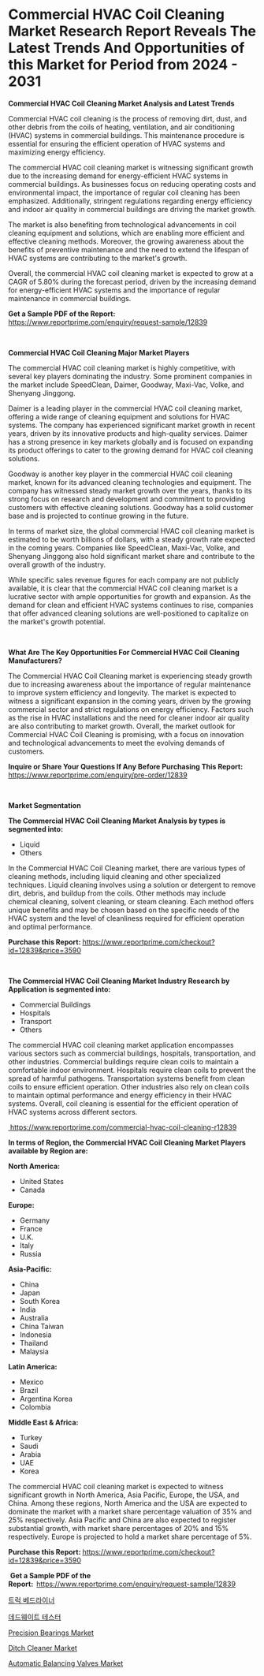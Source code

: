 <p><h1>Commercial HVAC Coil Cleaning Market Research Report Reveals The Latest Trends And Opportunities of this Market for Period from 2024 - 2031</h1></p><p><strong>Commercial HVAC Coil Cleaning Market Analysis and Latest Trends</strong></p>
<p><p>Commercial HVAC coil cleaning is the process of removing dirt, dust, and other debris from the coils of heating, ventilation, and air conditioning (HVAC) systems in commercial buildings. This maintenance procedure is essential for ensuring the efficient operation of HVAC systems and maximizing energy efficiency.</p><p>The commercial HVAC coil cleaning market is witnessing significant growth due to the increasing demand for energy-efficient HVAC systems in commercial buildings. As businesses focus on reducing operating costs and environmental impact, the importance of regular coil cleaning has been emphasized. Additionally, stringent regulations regarding energy efficiency and indoor air quality in commercial buildings are driving the market growth.</p><p>The market is also benefiting from technological advancements in coil cleaning equipment and solutions, which are enabling more efficient and effective cleaning methods. Moreover, the growing awareness about the benefits of preventive maintenance and the need to extend the lifespan of HVAC systems are contributing to the market's growth.</p><p>Overall, the commercial HVAC coil cleaning market is expected to grow at a CAGR of 5.80% during the forecast period, driven by the increasing demand for energy-efficient HVAC systems and the importance of regular maintenance in commercial buildings.</p></p>
<p><strong>Get a Sample PDF of the Report:&nbsp;</strong> <a href="https://www.reportprime.com/enquiry/request-sample/12839">https://www.reportprime.com/enquiry/request-sample/12839</a></p>
<p>&nbsp;</p>
<p><strong>Commercial HVAC Coil Cleaning Major Market Players</strong></p>
<p><p>The commercial HVAC coil cleaning market is highly competitive, with several key players dominating the industry. Some prominent companies in the market include SpeedClean, Daimer, Goodway, Maxi-Vac, Volke, and Shenyang Jinggong.</p><p>Daimer is a leading player in the commercial HVAC coil cleaning market, offering a wide range of cleaning equipment and solutions for HVAC systems. The company has experienced significant market growth in recent years, driven by its innovative products and high-quality services. Daimer has a strong presence in key markets globally and is focused on expanding its product offerings to cater to the growing demand for HVAC coil cleaning solutions.</p><p>Goodway is another key player in the commercial HVAC coil cleaning market, known for its advanced cleaning technologies and equipment. The company has witnessed steady market growth over the years, thanks to its strong focus on research and development and commitment to providing customers with effective cleaning solutions. Goodway has a solid customer base and is projected to continue growing in the future.</p><p>In terms of market size, the global commercial HVAC coil cleaning market is estimated to be worth billions of dollars, with a steady growth rate expected in the coming years. Companies like SpeedClean, Maxi-Vac, Volke, and Shenyang Jinggong also hold significant market share and contribute to the overall growth of the industry.</p><p>While specific sales revenue figures for each company are not publicly available, it is clear that the commercial HVAC coil cleaning market is a lucrative sector with ample opportunities for growth and expansion. As the demand for clean and efficient HVAC systems continues to rise, companies that offer advanced cleaning solutions are well-positioned to capitalize on the market's growth potential.</p></p>
<p>&nbsp;</p>
<p><strong>What Are The Key Opportunities For Commercial HVAC Coil Cleaning Manufacturers?</strong></p>
<p><p>The Commercial HVAC Coil Cleaning market is experiencing steady growth due to increasing awareness about the importance of regular maintenance to improve system efficiency and longevity. The market is expected to witness a significant expansion in the coming years, driven by the growing commercial sector and strict regulations on energy efficiency. Factors such as the rise in HVAC installations and the need for cleaner indoor air quality are also contributing to market growth. Overall, the market outlook for Commercial HVAC Coil Cleaning is promising, with a focus on innovation and technological advancements to meet the evolving demands of customers.</p></p>
<p><strong>Inquire or Share Your Questions If Any Before Purchasing This Report:</strong> <a href="https://www.reportprime.com/enquiry/pre-order/12839">https://www.reportprime.com/enquiry/pre-order/12839</a></p>
<p>&nbsp;</p>
<p><strong>Market Segmentation</strong></p>
<p><strong>The Commercial HVAC Coil Cleaning Market Analysis by types is segmented into:</strong></p>
<p><ul><li>Liquid</li><li>Others</li></ul></p>
<p><p>In the Commercial HVAC Coil Cleaning market, there are various types of cleaning methods, including liquid cleaning and other specialized techniques. Liquid cleaning involves using a solution or detergent to remove dirt, debris, and buildup from the coils. Other methods may include chemical cleaning, solvent cleaning, or steam cleaning. Each method offers unique benefits and may be chosen based on the specific needs of the HVAC system and the level of cleanliness required for efficient operation and optimal performance.</p></p>
<p><strong>Purchase this Report:&nbsp;</strong><a href="https://www.reportprime.com/checkout?id=12839&price=3590">https://www.reportprime.com/checkout?id=12839&price=3590</a></p>
<p>&nbsp;</p>
<p><strong>The Commercial HVAC Coil Cleaning Market Industry Research by Application is segmented into:</strong></p>
<p><ul><li>Commercial Buildings</li><li>Hospitals</li><li>Transport</li><li>Others</li></ul></p>
<p><p>The commercial HVAC coil cleaning market application encompasses various sectors such as commercial buildings, hospitals, transportation, and other industries. Commercial buildings require clean coils to maintain a comfortable indoor environment. Hospitals require clean coils to prevent the spread of harmful pathogens. Transportation systems benefit from clean coils to ensure efficient operation. Other industries also rely on clean coils to maintain optimal performance and energy efficiency in their HVAC systems. Overall, coil cleaning is essential for the efficient operation of HVAC systems across different sectors.</p></p>
<p><a href="https://www.reportprime.com/commercial-hvac-coil-cleaning-r12839">&nbsp;https://www.reportprime.com/commercial-hvac-coil-cleaning-r12839</a></p>
<p><strong>In terms of Region, the Commercial HVAC Coil Cleaning Market Players available by Region are:</strong></p>
<p>
    <p> <strong> North America: </strong>
        <ul>
            <li>United States</li>
            <li>Canada</li>
        </ul>
        </p> 
    <p> <strong> Europe: </strong>
        <ul>
            <li>Germany</li>
            <li>France</li>
            <li>U.K.</li>
            <li>Italy</li>
            <li>Russia</li>
        </ul>
        </p> 
    <p> <strong> Asia-Pacific: </strong>
        <ul>
            <li>China</li>
            <li>Japan</li>
            <li>South Korea</li>
            <li>India</li>
            <li>Australia</li>
            <li>China Taiwan</li>
            <li>Indonesia</li>
            <li>Thailand</li>
            <li>Malaysia</li>
        </ul>
        </p> 
    <p> <strong> Latin America: </strong>
        <ul>
            <li>Mexico</li>
            <li>Brazil</li>
            <li>Argentina Korea</li>
            <li>Colombia</li>
        </ul>
        </p> 
    <p> <strong> Middle East & Africa: </strong>
        <ul>
            <li>Turkey</li>
            <li>Saudi</li>
            <li>Arabia</li>
            <li>UAE</li>
            <li>Korea</li>
        </ul>
    </p>
    </p>
<p><p>The commercial HVAC coil cleaning market is expected to witness significant growth in North America, Asia Pacific, Europe, the USA, and China. Among these regions, North America and the USA are expected to dominate the market with a market share percentage valuation of 35% and 25% respectively. Asia Pacific and China are also expected to register substantial growth, with market share percentages of 20% and 15% respectively. Europe is projected to hold a market share percentage of 5%.</p></p>
<p><strong>Purchase this Report: </strong><a href="https://www.reportprime.com/checkout?id=12839&price=3590">https://www.reportprime.com/checkout?id=12839&price=3590</a></p>
<p>&nbsp;<strong>Get a Sample PDF of the Report:&nbsp;&nbsp;</strong><a href="https://www.reportprime.com/enquiry/request-sample/12839">https://www.reportprime.com/enquiry/request-sample/12839</a></p>
<p><strong></strong></p>
<p><p><a href="https://github.com/vseigx30c9a1j/Market-Research-Report-List-3/blob/main/730754062231.md">트럭 베드라이너</a></p><p><a href="https://medium.com/@thib_harou/%EB%AC%B4%EC%A0%84%EB%82%98%EC%A4%91%EA%B8%B0%EC%A1%B0%EC%82%AC-%EB%B0%8F-%EC%82%B0%EC%97%85%EC%A7%84%ED%99%94-2031%EB%85%84%EA%B9%8C%EC%A7%80%EC%9D%98-%EC%98%88%EC%B8%A1-655535a4f868">데드웨이트 테스터</a></p><p><a href="https://github.com/WillieWoodard/Market-Research-Report-List-5/blob/main/precision-bearings-market.md">Precision Bearings Market</a></p><p><a href="https://medium.com/@emilyarnold76/global-ditch-cleaner-market-analysis-trends-forecasts-and-growth-opportunities-2024-2031-in-462f0e2bd953">Ditch Cleaner Market</a></p><p><a href="https://github.com/marloy8/Market-Research-Report-List-5/blob/main/automatic-balancing-valves-market.md">Automatic Balancing Valves Market</a></p></p>